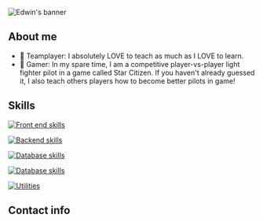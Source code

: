 ![Edwin's banner](https://github.com/smileycrew/smileycrew/assets/141660805/344950d4-b034-4506-9648-a59a75726fed)

## About me

- 🏅 Teamplayer: I absolutely LOVE to teach as much as I LOVE to learn.
- 🚀 Gamer: In my spare time, I am a competitive player-vs-player light fighter pilot in a game called Star Citizen. If you haven't already guessed it, I also teach others players how to become better pilots in game!

## Skills

[![Front end skills](https://skillicons.dev/icons?i=js,css,tailwind,html,react)](https://skillicons.dev)

[![Backend skills](https://skillicons.dev/icons?i=cs,dotnet)](https://skillicons.dev)

[![Database skills](https://skillicons.dev/icons?i=postman,sqlite,postgres)](https://skillicons.dev)

[![Database skills](https://skillicons.dev/icons?i=typescript,nextjs)](https://skillicons.dev)

[![Utilities](https://skillicons.dev/icons?i=vscode,github,figma)](https://skillicons.dev)

## Contact info

<a href="https://www.linkedin.com/in/edwin-moz/">
  <img src="https://skillicons.dev/icons?i=linkedin" alt="" />
</a>

<!--
**smileycrew/smileycrew** is a ✨ _special_ ✨ repository because its `README.md` (this file) appears on your GitHub profile.

Here are some ideas to get you started:
- 🔭 I’m currently working on ...
- 🌱 I’m currently learning ...
- 👯 I’m looking to collaborate on ...
- 🤔 I’m looking for help with ...
- 💬 Ask me about ...
- 📫 How to reach me: ...
- 😄 Pronouns: ...
- ⚡ Fun fact: ...
-->
